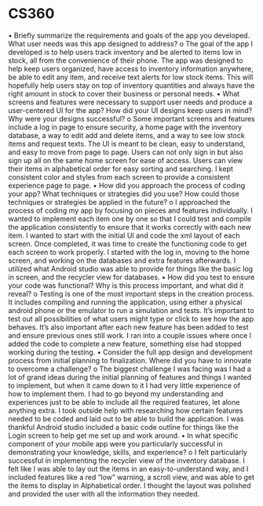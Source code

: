 # CS360
• Briefly summarize the requirements and goals of the app you developed. What user needs was this app designed to address?
o The goal of the app I developed is to help users track inventory and be alerted to items low in stock, all from the convenience of their phone. The app was designed to help keep users organized, have access to inventory information anywhere, be able to edit any item, and receive text alerts for low stock items. This will hopefully help users stay on top of inventory quantities and always have the right amount in stock to cover their business or personal needs.
• What screens and features were necessary to support user needs and produce a user-centered UI for the app? How did your UI designs keep users in mind? Why were your designs successful?
o Some important screens and features include a log in page to ensure security, a home page with the inventory database, a way to edit add and delete items, and a way to see low stock items and request texts. The UI is meant to be clean, easy to understand, and easy to move from page to page. Users can not only sign in but also sign up all on the same home screen for ease of access. Users can view their items in alphabetical order for easy sorting and searching. I kept consistent color and styles from each screen to provide a consistent experience page to page.
• How did you approach the process of coding your app? What techniques or strategies did you use? How could those techniques or strategies be applied in the future?
o I approached the process of coding my app by focusing on pieces and features individually. I wanted to implement each item one by one so that I could test and compile the application consistently to ensure that it works correctly with each new item. I wanted to start with the initial UI and code the xml layout of each screen. Once completed, it was time to create the functioning code to get each screen to work properly. I started with the log in, moving to the home screen, and working on the databases and extra features afterwards. I utilized what Android studio was able to provide for things like the basic log in screen, and the recycler view for databases.
• How did you test to ensure your code was functional? Why is this process important, and what did it reveal?
o Testing is one of the most important steps in the creation process. It includes compiling and running the application, using either a physical android phone or the emulator to run a simulation and tests. It’s important to test out all possibilities of what users might type or click to see how the app behaves. It’s also important after each new feature has been added to test and ensure previous ones still work. I ran into a couple issues where once I added the code to complete a new feature, something else had stopped working during the testing.
• Consider the full app design and development process from initial planning to finalization. Where did you have to innovate to overcome a challenge?
o The biggest challenge I was facing was I had a lot of grand ideas during the initial planning of features and things I wanted to implement, but when it came down to it I had very little experience of how to implement them. I had to go beyond my understanding and experiences just to be able to include all the required features, let alone anything extra. I took outside help with researching how certain features needed to be coded and laid out to be able to build the application. I was thankful Android studio included a basic code outline for things like the Login screen to help get me set up and work around.
• In what specific component of your mobile app were you particularly successful in demonstrating your knowledge, skills, and experience?
o I felt particularly successful in implementing the recycler view of the inventory database. I felt like I was able to lay out the items in an easy-to-understand way, and I included features like a red “low” warning, a scroll view, and was able to get the items to display in Alphabetical order. I thought the layout was polished and provided the user with all the information they needed.
 